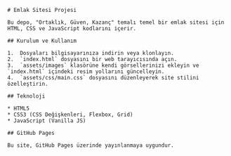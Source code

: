     # Emlak Sitesi Projesi

    Bu depo, "Ortaklık, Güven, Kazanç" temalı temel bir emlak sitesi için HTML, CSS ve JavaScript kodlarını içerir.

    ## Kurulum ve Kullanım

    1.  Dosyaları bilgisayarınıza indirin veya klonlayın.
    2.  `index.html` dosyasını bir web tarayıcısında açın.
    3.  `assets/images` klasörüne kendi görsellerinizi ekleyin ve `index.html` içindeki resim yollarını güncelleyin.
    4.  `assets/css/main.css` dosyasını düzenleyerek site stilini özelleştirin.

    ## Teknoloji

    * HTML5
    * CSS3 (CSS Değişkenleri, Flexbox, Grid)
    * JavaScript (Vanilla JS)

    ## GitHub Pages

    Bu site, GitHub Pages üzerinde yayınlanmaya uygundur.
    

